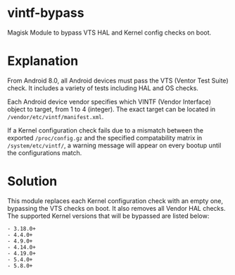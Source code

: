 # vintf-bypass
Magisk Module to bypass VTS HAL and Kernel config checks on boot.

# Explanation
From Android 8.0, all Android devices must pass the VTS (Ventor Test Suite) check. It includes a variety of tests including HAL and OS checks.

Each Android device vendor specifies which VINTF (Vendor Interface) object to target, from 1 to 4 (integer). The exact target can be located in `/vendor/etc/vintf/manifest.xml`.

If a Kernel configuration check fails due to a mismatch between the exported `/proc/config.gz` and the specified compatability matrix in `/system/etc/vintf/`, a warning message will appear on every bootup until the configurations match.

# Solution
This module replaces each Kernel configuration check with an empty one, bypassing the VTS checks on boot. It also removes all Vendor HAL checks. The supported Kernel versions that will be bypassed are listed below:

```
- 3.18.0+
- 4.4.0+
- 4.9.0+
- 4.14.0+
- 4.19.0+
- 5.4.0+
- 5.8.0+
```
